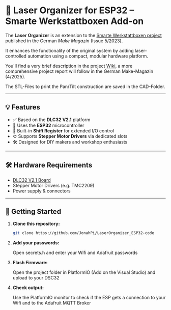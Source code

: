 # 🔧 Laser Organizer for ESP32 – Smarte Werkstattboxen Add-on

The **Laser Organizer** is an extension to the [Smarte Werkstattboxen project](https://www.heise.de/select/make/2023/5/2317908275419508878) published in the German *Make Magazin* (Issue 5/2023).

It enhances the functionality of the original system by adding laser-controlled automation using a compact, modular hardware platform.

You'll find a very brief description in the project [Wiki](https://github.com/JonahPi/LaserOrganizer_ESP32-code/wiki), a more comprehensive project report will follow in the German Make-Magazin (4/2025).

The STL-Files to print the Pan/Tilt construction are saved in the CAD-Folder.

---

## 💡 Features

- ✅ Based on the **DLC32 V2.1** platform
- 🔌 Uses the **ESP32** microcontroller
- 🧠 Built-in **Shift Register** for extended I/O control
- ⚙️ Supports **Stepper Motor Drivers** via dedicated slots
- 🛠️ Designed for DIY makers and workshop enthusiasts

---

## 🛠️ Hardware Requirements

- [DLC32 V2.1 Board](https://github.com/makerbase-mks/MKS-DLC32)
- Stepper Motor Drivers (e.g. TMC2209)
- Power supply & connectors

---

## 🚀 Getting Started

1. **Clone this repository:**

   ```bash
   git clone https://github.com/JonahPi/LaserOrganizer_ESP32-code

2. **Add your passwords:**

   Open secrets.h and enter your Wifi and Adafruit passwords

3. **Flash Firmware:**

   Open the project folder in PlatformIO (Add on the Visual Studio) and upload to your DSC32

4. **Check output:**

   Use the PlatformIO monitor to check if the ESP gets a connection to your Wifi and to the Adafruit MQTT Broker
